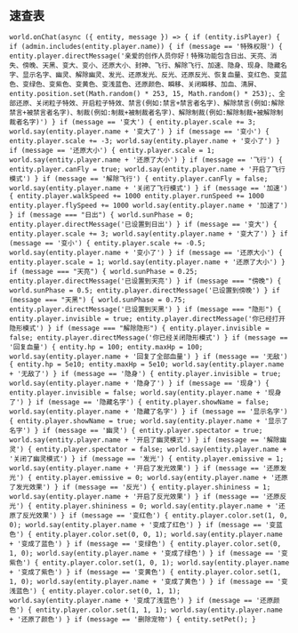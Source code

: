 ## 速查表
`
world.onChat(async ({ entity, message }) => {
    if (entity.isPlayer) {
        if (admin.includes(entity.player.name)) {
            if (message == '特殊权限') { entity.player.directMessage('亲爱的创作人员你好！特殊功能包含日出、天亮、消失、傍晚、天黑、变大、变小、还原大小、封神、飞行、解除飞行、加速、隐身、现身、隐藏名字、显示名字、幽灵、解除幽灵、发光、还原发光、反光、还原反光、恢复血量、变红色、变蓝色、变绿色、变紫色、变黄色、变浅蓝色、还原颜色、瞬移、关闭瞬移、加血、清屏、        entity.position.set(Math.random() * 253, 15, Math.random() * 253);、全部还原、关闭粒子特效、开启粒子特效、禁言(例如:禁言+禁言者名字)、解除禁言(例如:解除禁言+被禁言者名字)、制裁(例如:制裁+被制裁者名字)、解除制裁(例如:解除制裁+被解除制裁者名字)') }
            if (message == '变大') { entity.player.scale += 3; world.say(entity.player.name + '变大了') }
            if (message == '变小') { entity.player.scale += -3; world.say(entity.player.name + '变小了') }
            if (message == '还原大小') { entity.player.scale = 1; world.say(entity.player.name + '还原了大小') }
            if (message == '飞行') { entity.player.canFly = true; world.say(entity.player.name + '开启了飞行模式') }
            if (message == '解除飞行') { entity.player.canFly = false; world.say(entity.player.name + '关闭了飞行模式') }
            if (message == '加速') {
                entity.player.walkSpeed += 1000
                entity.player.runSpeed += 1000
                entity.player.flySpeed += 1000
                world.say(entity.player.name + '加速了')
            }
            if (message === "日出") { world.sunPhase = 0; entity.player.directMessage('已设置到日出') }
            if (message == '变大') { entity.player.scale += 3; world.say(entity.player.name + '变大了') }
            if (message == '变小') { entity.player.scale += -0.5; world.say(entity.player.name + '变小了') }
            if (message == '还原大小') { entity.player.scale = 1; world.say(entity.player.name + '还原了大小') }
            if (message === "天亮") { world.sunPhase = 0.25; entity.player.directMessage('已设置到天亮') }
            if (message === "傍晚") { world.sunPhase = 0.5; entity.player.directMessage('已设置到傍晚') }
            if (message === "天黑") { world.sunPhase = 0.75; entity.player.directMessage('已设置到天黑') }
            if (message === "隐形") { entity.player.invisible = true; entity.player.directMessage('你已经打开隐形模式') }
            if (message === "解除隐形") { entity.player.invisible = false; entity.player.directMessage('你已经关闭隐形模式') }
            if (message == '回复血量') { entity.hp = 100; entity.maxHp = 100; world.say(entity.player.name + '回复了全部血量') }
            if (message == '无敌') { entity.hp = 5e10; entity.maxHp = 5e10; world.say(entity.player.name + '无敌了') }
            if (message == '隐身') { entity.player.invisible = true; world.say(entity.player.name + '隐身了') }
            if (message == '现身') { entity.player.invisible = false; world.say(entity.player.name + '现身了') }
            if (message == '隐藏名字') { entity.player.showName = false; world.say(entity.player.name + '隐藏了名字') }
            if (message == '显示名字') { entity.player.showName = true; world.say(entity.player.name + '显示了名字') }
            if (message == '幽灵') { entity.player.spectator = true; world.say(entity.player.name + '开启了幽灵模式') }
            if (message == '解除幽灵') { entity.player.spectator = false; world.say(entity.player.name + '关闭了幽灵模式') }
            if (message == '发光') { entity.player.emissive = 1; world.say(entity.player.name + '开启了发光效果') }
            if (message == '还原发光') { entity.player.emissive = 0; world.say(entity.player.name + '还原了发光效果') }
            if (message == '反光') { entity.player.shininess = 1; world.say(entity.player.name + '开启了反光效果') }
            if (message == '还原反光') { entity.player.shininess = 0; world.say(entity.player.name + '还原了反光效果') }
            if (message == '变红色') { entity.player.color.set(1, 0, 0); world.say(entity.player.name + '变成了红色') }
            if (message == '变蓝色') { entity.player.color.set(0, 0, 1); world.say(entity.player.name + '变成了蓝色') }
            if (message == '变绿色') { entity.player.color.set(0, 1, 0); world.say(entity.player.name + '变成了绿色') }
            if (message == '变紫色') { entity.player.color.set(1, 0, 1); world.say(entity.player.name + '变成了紫色') }
            if (message == '变黄色') { entity.player.color.set(1, 1, 0); world.say(entity.player.name + '变成了黄色') }
            if (message == '变浅蓝色') { entity.player.color.set(0, 1, 1); world.say(entity.player.name + '变成了浅蓝色') }
            if (message == '还原颜色') { entity.player.color.set(1, 1, 1); world.say(entity.player.name + '还原了颜色') }
            if (message == '删除宠物') { entity.setPet(); }
`
